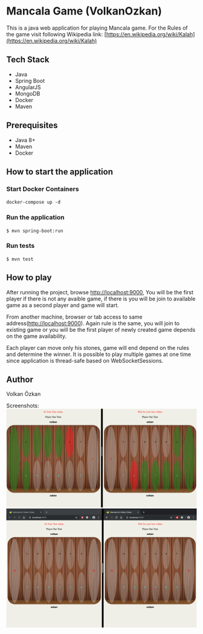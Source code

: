 # Mancala Game (VolkanOzkan)
This is a java web application for playing Mancala game. 
For the Rules of the game visit following Wikipedia link: [https://en.wikipedia.org/wiki/Kalah](https://en.wikipedia.org/wiki/Kalah)

## Tech Stack
* Java
* Spring Boot
* AngularJS
* MongoDB
* Docker
* Maven

## Prerequisites
* Java 8+
* Maven
* Docker

## How to start the application

### Start Docker Containers
```
docker-compose up -d
```

### Run the application
```
$ mvn spring-boot:run
```

### Run tests
```
$ mvn test
```

## How to play
After running the project, browse
[http://localhost:9000](http://localhost:9000), You will be the first player if there is not any avaible game, if there is you will be join to available game as a second player and game will start.

From another machine, browser or tab access to same address([http://localhost:9000](http://localhost:9000)). Again rule is the same, you will join to existing game or you will be the first player of newly created game depends on the game availability.

Each player can move only his stones, game will end depend on the rules and determine the winner.
It is possible to play multiple games at one time since application is thread-safe based on WebSocketSessions.

## Author
Volkan Özkan

Screenshots:
![alt text](screenshot/Screenshot1.png "Screenshot1")
![alt text](screenshot/Screenshot2.png "Screenshot2")

